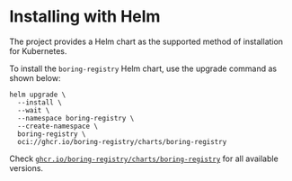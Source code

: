 # Installing with Helm

The project provides a Helm chart as the supported method of installation for Kubernetes.


To install the `boring-registry` Helm chart, use the upgrade command as shown below:

```console
helm upgrade \
  --install \
  --wait \
  --namespace boring-registry \
  --create-namespace \
  boring-registry \
  oci://ghcr.io/boring-registry/charts/boring-registry
```

Check [`ghcr.io/boring-registry/charts/boring-registry`](https://github.com/boring-registry/boring-registry/pkgs/container/charts%2Fboring-registry) for all available versions.
